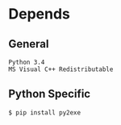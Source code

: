 # Depends
## General
```
Python 3.4
MS Visual C++ Redistributable
```

## Python Specific
```
$ pip install py2exe
```
